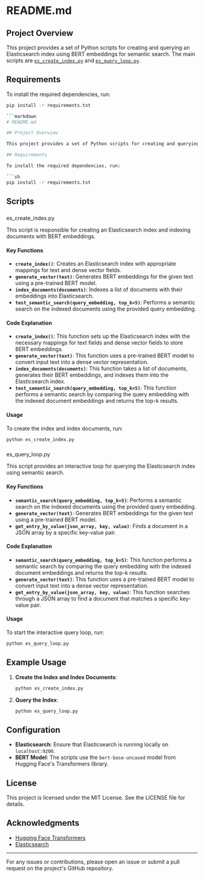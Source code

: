 # README.md

## Project Overview

This project provides a set of Python scripts for creating and querying an Elasticsearch index using BERT embeddings for semantic search. The main scripts are [`es_create_index.py`](es_create_index.py ) and [`es_query_loop.py`](es_query_loop.py ).

## Requirements

To install the required dependencies, run:

```sh
pip install -r requirements.txt

```markdown
# README.md

## Project Overview

This project provides a set of Python scripts for creating and querying an Elasticsearch index using BERT embeddings for semantic search. The main scripts are [`es_create_index.py`](es_create_index.py) and [`es_query_loop.py`](es_query_loop.py).

## Requirements

To install the required dependencies, run:

```sh
pip install -r requirements.txt
```

## Scripts

### 

es_create_index.py



This script is responsible for creating an Elasticsearch index and indexing documents with BERT embeddings.

#### Key Functions

- **`create_index()`**: Creates an Elasticsearch index with appropriate mappings for text and dense vector fields.
- **`generate_vector(text)`**: Generates BERT embeddings for the given text using a pre-trained BERT model.
- **`index_documents(documents)`**: Indexes a list of documents with their embeddings into Elasticsearch.
- **`test_semantic_search(query_embedding, top_k=5)`**: Performs a semantic search on the indexed documents using the provided query embedding.

#### Code Explanation

- **`create_index()`**: This function sets up the Elasticsearch index with the necessary mappings for text fields and dense vector fields to store BERT embeddings.
- **`generate_vector(text)`**: This function uses a pre-trained BERT model to convert input text into a dense vector representation.
- **`index_documents(documents)`**: This function takes a list of documents, generates their BERT embeddings, and indexes them into the Elasticsearch index.
- **`test_semantic_search(query_embedding, top_k=5)`**: This function performs a semantic search by comparing the query embedding with the indexed document embeddings and returns the top-k results.

#### Usage

To create the index and index documents, run:

```sh
python es_create_index.py
```

### 

es_query_loop.py



This script provides an interactive loop for querying the Elasticsearch index using semantic search.

#### Key Functions

- **`semantic_search(query_embedding, top_k=5)`**: Performs a semantic search on the indexed documents using the provided query embedding.
- **`generate_vector(text)`**: Generates BERT embeddings for the given text using a pre-trained BERT model.
- **`get_entry_by_value(json_array, key, value)`**: Finds a document in a JSON array by a specific key-value pair.

#### Code Explanation

- **`semantic_search(query_embedding, top_k=5)`**: This function performs a semantic search by comparing the query embedding with the indexed document embeddings and returns the top-k results.
- **`generate_vector(text)`**: This function uses a pre-trained BERT model to convert input text into a dense vector representation.
- **`get_entry_by_value(json_array, key, value)`**: This function searches through a JSON array to find a document that matches a specific key-value pair.

#### Usage

To start the interactive query loop, run:

```sh
python es_query_loop.py
```

## Example Usage

1. **Create the Index and Index Documents**:
   ```sh
   python es_create_index.py
   ```

2. **Query the Index**:
   ```sh
   python es_query_loop.py
   ```

## Configuration

- **Elasticsearch**: Ensure that Elasticsearch is running locally on `localhost:9200`.
- **BERT Model**: The scripts use the `bert-base-uncased` model from Hugging Face's Transformers library.

## License

This project is licensed under the MIT License. See the LICENSE file for details.

## Acknowledgments

- [Hugging Face Transformers](https://github.com/huggingface/transformers)
- [Elasticsearch](https://www.elastic.co/elasticsearch/)

---

For any issues or contributions, please open an issue or submit a pull request on the project's GitHub repository.
```